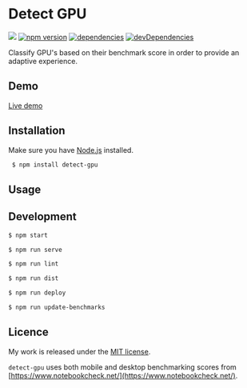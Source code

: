 # Detect GPU

![](http://img.badgesize.io/TimvanScherpenzeel/detect-gpu/master/dist/detect-gpu.min.js.svg?compression=gzip&maxAge=60)
[![npm version](https://badge.fury.io/js/detect-gpu.svg)](https://badge.fury.io/js/detect-gpu)
[![dependencies](https://david-dm.org/timvanscherpenzeel/detect-gpu.svg)](https://david-dm.org/timvanscherpenzeel/detect-gpu)
[![devDependencies](https://david-dm.org/timvanscherpenzeel/detect-gpu/dev-status.svg)](https://david-dm.org/timvanscherpenzeel/detect-gpu#info=devDependencies)

Classify GPU's based on their benchmark score in order to provide an adaptive experience.

## Demo

[Live demo](https://timvanscherpenzeel.github.io/detect-gpu/)

## Installation

Make sure you have [Node.js](http://nodejs.org/) installed.

```sh
 $ npm install detect-gpu
```

## Usage

## Development

```sh
$ npm start

$ npm run serve

$ npm run lint

$ npm run dist

$ npm run deploy

$ npm run update-benchmarks
```

## Licence

My work is released under the [MIT license](https://raw.githubusercontent.com/TimvanScherpenzeel/detect-gpu/master/LICENSE).

`detect-gpu` uses both mobile and desktop benchmarking scores from [https://www.notebookcheck.net/](https://www.notebookcheck.net/).
